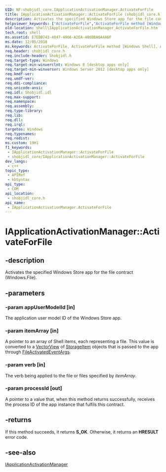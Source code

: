 ```yaml
---
UID: NF:shobjidl_core.IApplicationActivationManager.ActivateForFile
title: IApplicationActivationManager::ActivateForFile (shobjidl_core.h)
description: Activates the specified Windows Store app for the file contract (Windows.File).
helpviewer_keywords: ["ActivateForFile","ActivateForFile method [Windows Shell]","ActivateForFile method [Windows Shell]","IApplicationActivationManager interface","IApplicationActivationManager interface [Windows Shell]","ActivateForFile method","IApplicationActivationManager.ActivateForFile","IApplicationActivationManager::ActivateForFile","shell.IApplicationActivationManager_ActivateForFile","shobjidl_core/IApplicationActivationManager::ActivateForFile"]
old-location: shell\IApplicationActivationManager_ActivateForFile.htm
tech.root: shell
ms.assetid: E7EBB743-4847-4966-A2EA-486BBA6A4A6F
ms.date: 12/05/2018
ms.keywords: ActivateForFile, ActivateForFile method [Windows Shell], ActivateForFile method [Windows Shell],IApplicationActivationManager interface, IApplicationActivationManager interface [Windows Shell],ActivateForFile method, IApplicationActivationManager.ActivateForFile, IApplicationActivationManager::ActivateForFile, shell.IApplicationActivationManager_ActivateForFile, shobjidl_core/IApplicationActivationManager::ActivateForFile
req.header: shobjidl_core.h
req.include-header: Shobjidl.h
req.target-type: Windows
req.target-min-winverclnt: Windows 8 [desktop apps only]
req.target-min-winversvr: Windows Server 2012 [desktop apps only]
req.kmdf-ver: 
req.umdf-ver: 
req.ddi-compliance: 
req.unicode-ansi: 
req.idl: Shobjidl.idl
req.max-support: 
req.namespace: 
req.assembly: 
req.type-library: 
req.lib: 
req.dll: 
req.irql: 
targetos: Windows
req.typenames: 
req.redist: 
ms.custom: 19H1
f1_keywords:
 - IApplicationActivationManager::ActivateForFile
 - shobjidl_core/IApplicationActivationManager::ActivateForFile
dev_langs:
 - c++
topic_type:
 - APIRef
 - kbSyntax
api_type:
 - COM
api_location:
 - shobjidl_core.h
api_name:
 - IApplicationActivationManager.ActivateForFile
---
```


# IApplicationActivationManager::ActivateForFile


## -description

Activates the specified Windows Store app for the file contract (Windows.File).

## -parameters

### -param appUserModelId [in]

The application user model ID of the Windows Store app.

### -param itemArray [in]

A pointer to an array of Shell items, each representing a file. This value is converted to a <a href="/cpp/cppcx/platform-collections-vectorview-class?view=vs-2019">VectorView</a> of <a href="/uwp/api/windows.storage.istorageitem">StorageItem</a> objects that is passed to the app through <a href="/uwp/api/windows.applicationmodel.activation.fileactivatedeventargs">FileActivatedEventArgs</a>.

### -param verb [in]

The verb being applied to the file or files specified by <i>itemArray</i>.

### -param processId [out]

A pointer to a value that, when this method returns successfully, receives the process ID of the app instance that fulfils this contract.

## -returns

If this method succeeds, it returns <b>S_OK</b>. Otherwise, it returns an <b>HRESULT</b> error code.

## -see-also

<a href="/windows/desktop/api/shobjidl_core/nn-shobjidl_core-iapplicationactivationmanager">IApplicationActivationManager</a>